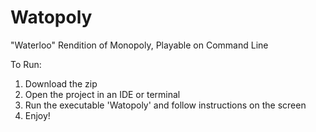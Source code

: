 # Watopoly
"Waterloo" Rendition of Monopoly, Playable on Command Line

To Run: 
1. Download the zip
2. Open the project in an IDE or terminal
3. Run the executable 'Watopoly' and follow instructions on the screen
4. Enjoy!
